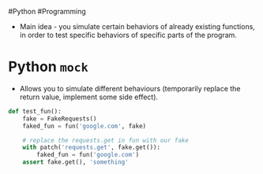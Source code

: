 #Python #Programming 
- Main idea - you simulate certain behaviors of already existing functions, in order to test specific behaviors of specific parts of the program.

# Python `mock`
- Allows you to simulate different behaviours (temporarily replace the return value, implement some side effect). 
```python
def test_fun():
	fake = FakeRequests()
	faked_fun = fun('google.com', fake)

	# replace the requests.get in fun with our fake
	with patch('requests.get', fake.get()):
		faked_fun = fun('google.com')
	assert fake.get(), 'something'
```